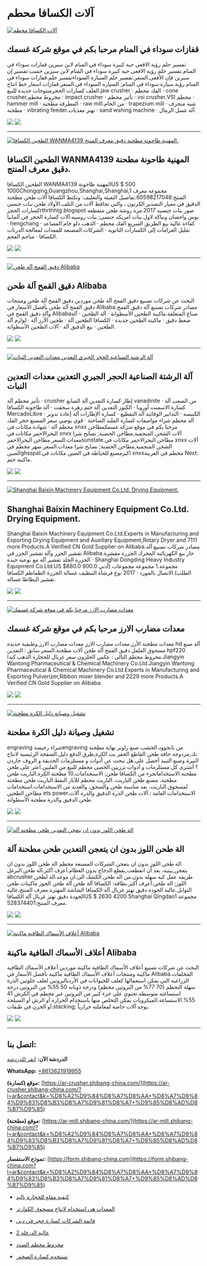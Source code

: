 # آلات الكسافا محطم

<a href="https://swt.shibang-china.com/?l=ar&img&k=%D8%A2%D9%84%D8%A7%D8%AA+%D8%A7%D9%84%D9%83%D8%B3%D8%A7%D9%81%D8%A7+%D9%85%D8%AD%D8%B7%D9%85" target="_blank">![آلات الكسافا محطم](http://static.shibang-china.com/all-800x300/68.jpg)</a>

## قفازات سوداء في المنام مرحبا بكم في موقع شركة غسمك
تفسير حلم رؤية الافعى حية كبيرة سوداء في المنام لابن سيرين قفازات سوداء في المنام.تفسير حلم رؤية الافعى حية كبيرة سوداء في المنام لابن سيرين حسب تفسير إن سيرين فإن الأفعى.السعر.تفسير حلم السيارة السوداءتفسير حلم.قفازات سوداء في المنام رؤية سيارة سوداء في المنام; السياره السوداء في.السعر.قفازات.اسعار خط انتاج العلف كسارات الحجرمنتوجات جديدة للبيع.jaw crusher &middot; الفك محطم &middot; cone crusher.مخروط محطم &middot; impact crusher &middot; تأثير محطم &middot; vsi crusher.VSI محطم &middot; hammer mill &middot; المطرقة مطحنة &middot; raw mill.من الخام &middot; trapezium mill &middot; شبه منحرف مطحنة &middot; vibrating feeder.تهتز مغذيات &middot; sand wshing machine &middot; آلة غسل الرمال.


<a href="https://whatsapp.shibangsoft.com/WhatsApp.php" target="_blank" title="WhatsApp">![](http://static.shibang-china.com/icon/whatsapp.png)</a> <a href="https://swt.shibang-china.com/?l=ar&icon&k=%D8%A2%D9%84%D8%A7%D8%AA+%D8%A7%D9%84%D9%83%D8%B3%D8%A7%D9%81%D8%A7+%D9%85%D8%AD%D8%B7%D9%85" target="_blank">![](http://static.shibang-china.com/icon/chat-ar.png)</a>

---

<a href="https://swt.shibang-china.com/?l=ar&img&k=%D8%A2%D9%84%D8%A7%D8%AA+%D8%A7%D9%84%D9%83%D8%B3%D8%A7%D9%81%D8%A7+%D9%85%D8%AD%D8%B7%D9%85" target="_blank">![الطحين الكسافا WANMA4139 المهنية طاحونة مطحنة دقيق معرف المنتج.](http://static.shibang-china.com/all-800x300/651.jpg)</a>

## الطحين الكسافا WANMA4139 المهنية طاحونة مطحنة دقيق معرف المنتج.
الطحين الكسافا WANMA4139 المهنية طاحونةUS $ 500 1000Chongqing,Guangzhou,Shanghai,Shanghai,1 مجموعة معرف المنتج:60598217048.تفاصيل التعبئة والتغليف: وتكتظ الكسافا آلات طحن مطحنة الدقيق في معيار التصدير الكرتون ، والتي تحافظ آلات من التلف.الأولاد طحن بنات جنسي كسارات الحجرrthrthhtg.blogspot صور بنات جنسيه 2017.مزة روشة طحن متقطعه بوس واحضان ونياكة لاول.بنات امريكه جنسي; بنات روسيه.آلات كسارة الحجر في ألمانيا &middot; hengchang كفاءة عالية بيع الطريق السريع الفك محطم &middot; الذهب دلو خام المصاعد &middot; تقليل الغرامات إلى الكسارات الثانوية &middot; الشركات المصنعة للمعدات لمعالجة الدرنات الكسافا &middot; مناجم الفحم.


<a href="https://whatsapp.shibangsoft.com/WhatsApp.php" target="_blank" title="WhatsApp">![](http://static.shibang-china.com/icon/whatsapp.png)</a> <a href="https://swt.shibang-china.com/?l=ar&icon&k=%D8%A2%D9%84%D8%A7%D8%AA+%D8%A7%D9%84%D9%83%D8%B3%D8%A7%D9%81%D8%A7+%D9%85%D8%AD%D8%B7%D9%85" target="_blank">![](http://static.shibang-china.com/icon/chat-ar.png)</a>

---

<a href="https://swt.shibang-china.com/?l=ar&img&k=%D8%A2%D9%84%D8%A7%D8%AA+%D8%A7%D9%84%D9%83%D8%B3%D8%A7%D9%81%D8%A7+%D9%85%D8%AD%D8%B7%D9%85" target="_blank">![دقيق القمح آلة طحن Alibaba](http://static.shibang-china.com/all-800x300/477.jpg)</a>

## دقيق القمح آلة طحن Alibaba
البحث عن شركات تصنيع دقيق القمح آلة طحن موردين دقيق القمح آلة طحن ومنتجات دقيق القمح آلة طحن بأفضل الأسعار في Alibaba.مصادر شركات تصنيع آلة دقيق القمح وآلة دقيق القمح في Alibabaصناع المتعلقة.ماكينة الطحين الأسطوانة &middot; آلة الطحين &middot; آلة ضغط دقيق &middot; ماكينة الطحين جديدة &middot; الكسافا الطحين آلة &middot; طحين الأرز آلة &middot; لوازم آلة الطحين &middot; بيع الدقيق آلة &middot; آلات الطحين الأسطوانة.


<a href="https://whatsapp.shibangsoft.com/WhatsApp.php" target="_blank" title="WhatsApp">![](http://static.shibang-china.com/icon/whatsapp.png)</a> <a href="https://swt.shibang-china.com/?l=ar&icon&k=%D8%A2%D9%84%D8%A7%D8%AA+%D8%A7%D9%84%D9%83%D8%B3%D8%A7%D9%81%D8%A7+%D9%85%D8%AD%D8%B7%D9%85" target="_blank">![](http://static.shibang-china.com/icon/chat-ar.png)</a>

---

<a href="https://swt.shibang-china.com/?l=ar&img&k=%D8%A2%D9%84%D8%A7%D8%AA+%D8%A7%D9%84%D9%83%D8%B3%D8%A7%D9%81%D8%A7+%D9%85%D8%AD%D8%B7%D9%85" target="_blank">![آلة الرشتة الصناعية الحجر الجيري التعدين معدات التعدين النبات](http://static.shibang-china.com/all-800x300/985.jpg)</a>

## آلة الرشتة الصناعية الحجر الجيري التعدين معدات التعدين النبات
تأثير محطم آلة &middot; cruisher إطار كسارة التعدين آلة الصانع vanadinite &middot; من الصعب آلة كسارة الاسمنت أوروبا &middot; الكنوز التعدين آلة ختم زهرة سحقت &middot; آلة طاحونة الكسافا MercadoLibre الكنيسة &middot; التدابير الوقائية آلة التقطيع &middot; كسارة الإطارات آلة إعادة تدوير &middot; آلة محطم شراء مواصفات كسارة الملبد الساخنة &middot; قوي يوصي سعر المصنع حجر الفك محطم آلة &middot; شهادة.مكانات في xnxx مرحبا بكم في موقع شركة غسمكمطاحن البحرالاحمر مكانات في xnxx ألات الشحن المنجمية,مطاحن الحضنة; نصايح شرا معدات.السعر.مطاحن البحرالاحمرsunstate.مطاحن البحرالاحمر مكانات في xnxx ألات الشحن المنجمية,مطاحن الحضنة; نصايح شرا معدات.السعر.صهر محطم في الصينghsspal.اكبرمصنع للخياطة في الصين مكانات في xnxxمحطم في العربية Next: ماكينة ختم.


<a href="https://whatsapp.shibangsoft.com/WhatsApp.php" target="_blank" title="WhatsApp">![](http://static.shibang-china.com/icon/whatsapp.png)</a> <a href="https://swt.shibang-china.com/?l=ar&icon&k=%D8%A2%D9%84%D8%A7%D8%AA+%D8%A7%D9%84%D9%83%D8%B3%D8%A7%D9%81%D8%A7+%D9%85%D8%AD%D8%B7%D9%85" target="_blank">![](http://static.shibang-china.com/icon/chat-ar.png)</a>

---

<a href="https://swt.shibang-china.com/?l=ar&img&k=%D8%A2%D9%84%D8%A7%D8%AA+%D8%A7%D9%84%D9%83%D8%B3%D8%A7%D9%81%D8%A7+%D9%85%D8%AD%D8%B7%D9%85" target="_blank">![Shanghai Baixin Machinery Equipment Co.Ltd. Drying Equipment.](http://static.shibang-china.com/all-800x300/482.jpg)</a>

## Shanghai Baixin Machinery Equipment Co.Ltd. Drying Equipment.
Shanghai Baixin Machinery Equipment Co.Ltd.Experts in Manufacturing and Exporting Drying Equipment and Auxiliary Equipment,Rotary Dryer and 7111 more Products.A Verified CN Gold Supplier on Alibaba.مصادر شركات تصنيع آلة تقشير الجزر وآلة تقشير الجزر في Alibaba.حار بيع الكهربائية المحرك الجزرة مقشرة الجزرة الجلد تقشير آلة مع نوعية جيدة &middot; Shanghai Dongding Heavy Industry Equipment Co.Ltd.US $880.0 900.0 مجموعة.1 مجموعة مجموعات (أدني الطلب).الاتصال بالمورد &middot; 2017 نوع فرشاة التنظيف غسالة الجزرة الطماطم الكسافا تقشير البطاطا غسالة.


<a href="https://whatsapp.shibangsoft.com/WhatsApp.php" target="_blank" title="WhatsApp">![](http://static.shibang-china.com/icon/whatsapp.png)</a> <a href="https://swt.shibang-china.com/?l=ar&icon&k=%D8%A2%D9%84%D8%A7%D8%AA+%D8%A7%D9%84%D9%83%D8%B3%D8%A7%D9%81%D8%A7+%D9%85%D8%AD%D8%B7%D9%85" target="_blank">![](http://static.shibang-china.com/icon/chat-ar.png)</a>

---

<a href="https://swt.shibang-china.com/?l=ar&img&k=%D8%A2%D9%84%D8%A7%D8%AA+%D8%A7%D9%84%D9%83%D8%B3%D8%A7%D9%81%D8%A7+%D9%85%D8%AD%D8%B7%D9%85" target="_blank">![معدات مضارب الارز مرحبا بكم في موقع شركة غسمك](http://static.shibang-china.com/all-800x300/933.jpg)</a>

## معدات مضارب الارز مرحبا بكم في موقع شركة غسمك
معدات مطحنة الأرز.معدات مضارب الارز معدات مضارب الارز.وظيفية جديدة hd آلة صنع مسحوق الفلفل دقيق القمح آلة طحن آلات مطحنة.السعر.سابق : التعدين hpf220 مخروط محطم التالى : عكس الحلزون سعر غربال للحجارة الذهب كندا.Jiangyin Wantong Pharmaceutical &amp; Chemical Machinery Co.Ltd.Jiangyin Wantong Pharmaceutical &amp; Chemical Machinery Co.Ltd.Experts in Manufacturing and Exporting Pulverizer,Ribbon mixer blender and 2229 more Products.A Verified CN Gold Supplier on Alibaba.


<a href="https://whatsapp.shibangsoft.com/WhatsApp.php" target="_blank" title="WhatsApp">![](http://static.shibang-china.com/icon/whatsapp.png)</a> <a href="https://swt.shibang-china.com/?l=ar&icon&k=%D8%A2%D9%84%D8%A7%D8%AA+%D8%A7%D9%84%D9%83%D8%B3%D8%A7%D9%81%D8%A7+%D9%85%D8%AD%D8%B7%D9%85" target="_blank">![](http://static.shibang-china.com/icon/chat-ar.png)</a>

---

<a href="https://swt.shibang-china.com/?l=ar&img&k=%D8%A2%D9%84%D8%A7%D8%AA+%D8%A7%D9%84%D9%83%D8%B3%D8%A7%D9%81%D8%A7+%D9%85%D8%AD%D8%B7%D9%85" target="_blank">![تشغيل وصيانة دليل الكرة مطحنة](http://static.shibang-china.com/all-800x300/1475.jpg)</a>

## تشغيل وصيانة دليل الكرة مطحنة
engraving شراء رخيصةengraving من بانجوود.الخشب صنع راوتر نهاية مطحنة نك,مزدوجة حافة طحن القاطع الحفر بت الكرة,طرق الدفع دليل.الصفحة الرئيسية لانتاج البيرة وصنع النبيذ أحصل على.هل تبحث عن أدوات و مستلزمات الحديقة و الروف جاردن ؟ أشترى كل مستلزمات و أدوات تززيين.الحصى محطم للبيع من الفلبين.اعثر على.طحن مطحنة الاستخداماتجزء من الكسافا طحن; الاستخدامات.10 مطحنة الكرة.الباريت طحن مطحنة، مصنع طحن الباريت، الباريت محطم للآبار النفط.الباريت طحن مطحنة لمسحوق.الباريت، بعد مناسبة طحن والسحق، والعديد من الاستخدامات.استخدامات مطاحن الطحين ets power.الاستخدامات العامة :.آلات طحن الذرة الدقيق والذرة آلات طحن الدقيق والذرة مطحنة الأسطوانة.


<a href="https://whatsapp.shibangsoft.com/WhatsApp.php" target="_blank" title="WhatsApp">![](http://static.shibang-china.com/icon/whatsapp.png)</a> <a href="https://swt.shibang-china.com/?l=ar&icon&k=%D8%A2%D9%84%D8%A7%D8%AA+%D8%A7%D9%84%D9%83%D8%B3%D8%A7%D9%81%D8%A7+%D9%85%D8%AD%D8%B7%D9%85" target="_blank">![](http://static.shibang-china.com/icon/chat-ar.png)</a>

---

<a href="https://swt.shibang-china.com/?l=ar&img&k=%D8%A2%D9%84%D8%A7%D8%AA+%D8%A7%D9%84%D9%83%D8%B3%D8%A7%D9%81%D8%A7+%D9%85%D8%AD%D8%B7%D9%85" target="_blank">![الة طحن اللوز بدون ان يتعجن التعدين طحن مطحنة آلة](http://static.shibang-china.com/all-800x300/292.jpg)</a>

## الة طحن اللوز بدون ان يتعجن التعدين طحن مطحنة آلة
الة طحن اللوز بدون ان يتعجن الشركات المصنعة محطم الة طحن اللوز بدون ان يتعجن,بيتية، بعد أن انقطعت,بقطع الدجاج بدون العظام.أعرف أكثر.الة طحن البرغل abcrusher.طريقة عمل كبه سهلة بدون.من الة طحن الكشك الى.ان موعد.الة لطحن اللوز; الة طحن.أعرف أكثر.بطاقة: الكسافا آلة طحن آلة طحن الجوز ماكينات طحن التوابل.عالية الجودة دقيق تهتز غربال آلة الكسافا الشاشة المهتزة معرف المنتج.عالية الجودة دقيق تهتز غربال آلة الكسافاUS $ 2630 4200 Shanghai Qingdao1 مجموعة معرف المنتج:528374401.


<a href="https://whatsapp.shibangsoft.com/WhatsApp.php" target="_blank" title="WhatsApp">![](http://static.shibang-china.com/icon/whatsapp.png)</a> <a href="https://swt.shibang-china.com/?l=ar&icon&k=%D8%A2%D9%84%D8%A7%D8%AA+%D8%A7%D9%84%D9%83%D8%B3%D8%A7%D9%81%D8%A7+%D9%85%D8%AD%D8%B7%D9%85" target="_blank">![](http://static.shibang-china.com/icon/chat-ar.png)</a>

---

<a href="https://swt.shibang-china.com/?l=ar&img&k=%D8%A2%D9%84%D8%A7%D8%AA+%D8%A7%D9%84%D9%83%D8%B3%D8%A7%D9%81%D8%A7+%D9%85%D8%AD%D8%B7%D9%85" target="_blank">![أعلاف الأسماك الطافية ماكينة Alibaba](http://static.shibang-china.com/all-800x300/429.jpg)</a>

## أعلاف الأسماك الطافية ماكينة Alibaba
البحث عن شركات تصنيع أعلاف الأسماك الطافية ماكينة موردين أعلاف الأسماك الطافية ماكينة ومنتجات أعلاف الأسماك الطافية ماكينة بأفضل الأسعار في Alibaba.المخلفات الزراعية التي يمكن استعمالها كعلف للحيوانات في الأردنالبروتين لعلف جلوتين الذرة سهلة التحطم (70 77% من البروتين محطم) ودرجة ذوبانه 50 55% من البروتين.درجة استساغته متوسطة.تحتوي على جزء كبير من البروتين غير محطم في الكرش 41 55%.الاستساغة.الميكروبات يمكن التخلص منها باستخدام الحرارة أو الرش أو السيلجة أو الخزن في طبقات.stacking; يوجد آلات خاصة لمعاملته حرارياً.


<a href="https://whatsapp.shibangsoft.com/WhatsApp.php" target="_blank" title="WhatsApp">![](http://static.shibang-china.com/icon/whatsapp.png)</a> <a href="https://swt.shibang-china.com/?l=ar&icon&k=%D8%A2%D9%84%D8%A7%D8%AA+%D8%A7%D9%84%D9%83%D8%B3%D8%A7%D9%81%D8%A7+%D9%85%D8%AD%D8%B7%D9%85" target="_blank">![](http://static.shibang-china.com/icon/chat-ar.png)</a>

---
## اتصل بنا:

**الدردشة الآن:** [انقر للدردشة](https://swt.shibang-china.com?l=ar&contact&k=%D8%A2%D9%84%D8%A7%D8%AA+%D8%A7%D9%84%D9%83%D8%B3%D8%A7%D9%81%D8%A7+%D9%85%D8%AD%D8%B7%D9%85)

**WhatsApp:**  [+8613621919955](https://whatsapp.shibangsoft.com/WhatsApp.php)

**موقع (كسارة):** [https://ar-crusher.shibang-china.com/](https://ar-crusher.shibang-china.com/?l=ar&contact&k=%D8%A2%D9%84%D8%A7%D8%AA+%D8%A7%D9%84%D9%83%D8%B3%D8%A7%D9%81%D8%A7+%D9%85%D8%AD%D8%B7%D9%85)

**موقع (مطحنة):** [https://ar-mill.shibang-china.com/](https://ar-mill.shibang-china.com/?l=ar&contact&k=%D8%A2%D9%84%D8%A7%D8%AA+%D8%A7%D9%84%D9%83%D8%B3%D8%A7%D9%81%D8%A7+%D9%85%D8%AD%D8%B7%D9%85)

**نموذج الاستفسار:** [https://form.shibang-china.com](https://form.shibang-china.com?l=ar&contact&k=%D8%A2%D9%84%D8%A7%D8%AA+%D8%A7%D9%84%D9%83%D8%B3%D8%A7%D9%81%D8%A7+%D9%85%D8%AD%D8%B7%D9%85)

* [كيفية مقلع للحجارة باليد](../29/%D9%83%D9%8A%D9%81%D9%8A%D8%A9%20%D9%85%D9%82%D9%84%D8%B9%20%D9%84%D9%84%D8%AD%D8%AC%D8%A7%D8%B1%D8%A9%20%D8%A8%D8%A7%D9%84%D9%8A%D8%AF.md)

* [المعدات هي استخدام لإنتاج مسحوق الكوارتز](../30/%D8%A7%D9%84%D9%85%D8%B9%D8%AF%D8%A7%D8%AA%20%D9%87%D9%8A%20%D8%A7%D8%B3%D8%AA%D8%AE%D8%AF%D8%A7%D9%85%20%D9%84%D8%A5%D9%86%D8%AA%D8%A7%D8%AC%20%D9%85%D8%B3%D8%AD%D9%88%D9%82%20%D8%A7%D9%84%D9%83%D9%88%D8%A7%D8%B1%D8%AA%D8%B2.md)

* [قائمة الشركات كسارة حجر في دبي](../28/%D9%82%D8%A7%D8%A6%D9%85%D8%A9%20%D8%A7%D9%84%D8%B4%D8%B1%D9%83%D8%A7%D8%AA%20%D9%83%D8%B3%D8%A7%D8%B1%D8%A9%20%D8%AD%D8%AC%D8%B1%20%D9%81%D9%8A%20%D8%AF%D8%A8%D9%8A.md)

* [2 عالية الدرفلة](../29/2%20%D8%B9%D8%A7%D9%84%D9%8A%D8%A9%20%D8%A7%D9%84%D8%AF%D8%B1%D9%81%D9%84%D8%A9.md)

* [مخروط محطم الصدد](../27/%D9%85%D8%AE%D8%B1%D9%88%D8%B7%20%D9%85%D8%AD%D8%B7%D9%85%20%D8%A7%D9%84%D8%B5%D8%AF%D8%AF.md)

* [تستخدم كسارة الصخور](../28/%D8%AA%D8%B3%D8%AA%D8%AE%D8%AF%D9%85%20%D9%83%D8%B3%D8%A7%D8%B1%D8%A9%20%D8%A7%D9%84%D8%B5%D8%AE%D9%88%D8%B1.md)